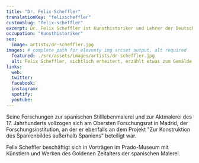 ```yaml
---
title: "Dr. Felix Scheffler"
translationKey: "felixscheffler"
customSlug: "felix-scheffler"
excerpt: Dr. Felix Scheffler ist Kunsthistoriker und Lehrer der Deutschen Schule Madrid. Er studierte Kunstgeschichte, Germanistik und Hispanistik an der Ruhr-Universität Bochum, in Oviedo und Madrid.
occupation: "Kunsthistoriker"
seo:
  image: artists/dr-scheffler.jpg
images: # complete path for eleventy img srcset output, alt required
  featured: ./src/assets/images/artists/dr-scheffler.jpg
  alt: Felix Scheffler, sichtlich erheitert, erzählt etwas zum Gemälde Las Meninas von Diego Velázquez
links:
  web:
  twitter:
  facebook:
  instagram:
  spotify:
  youtube:
---
```


Seine Forschungen zur spanischen Stilllebenmalerei und zur Aktmalerei des 17. Jahrhunderts vollzogen sich am Obersten Forschungsrat in Madrid, der Forschungsinstitution, an der er ebenfalls an dem Projekt "Zur Konstruktion des Spanienbildes außerhalb Spaniens" beteiligt war.

Felix Scheffler beschäftigt sich in Vorträgen im Prado-Museum mit Künstlern und Werken des Goldenen Zeitalters der spanischen Malerei.
